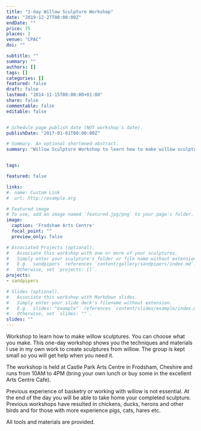 ```yaml
---
title: "1-day Willow Sculpture Workshop"
date: "2019-12-27T00:00:00Z"
endDate: ""
price: 75
places: 2
venue: "CPAC"
doi: ""

subtitle: ""
summary: ""
authors: []
tags: []
categories: []
featured: false
draft: false
lastmod: "2014-11-15T00:00:00+01:00"
share: false
commentable: false
editable: false


# Schedule page publish date (NOT workshop's date).
publishDate: "2017-01-01T00:00:00Z"

# Summary. An optional shortened abstract.
summary: "Willow Sculpture Workshop to learn how to make willow sculptures to be held at Castle Park Arts Centre, Frodsham."


tags:

featured: false

links:
#- name: Custom Link
#  url: http://example.org

# Featured image
# To use, add an image named `featured.jpg/png` to your page's folder. 
image:
  caption: 'Frodsham Arts Centre'
  focal_point: ""
  preview_only: false

# Associated Projects (optional).
#   Associate this workshop with one or more of your sculptures.
#   Simply enter your sculpture's folder or file name without extension.
#   E.g. `sandpipers` references `content/gallery/sandpipers/index.md`.
#   Otherwise, set `projects: []`.
projects:
- sandpipers

# Slides (optional).
#   Associate this workshop with Markdown slides.
#   Simply enter your slide deck's filename without extension.
#   E.g. `slides: "example"` references `content/slides/example/index.md`.
#   Otherwise, set `slides: ""`.
slides: ""
---
```

Workshop to learn how to make willow sculptures. 
You can choose what you make. 
This one-day workshop shows you the techniques and materials I use in my own 
work to create sculptures from willow. 
The group is kept small so you will get help when you need it.

The workshop is held at Castle Park Arts Centre in Frodsham, Cheshire 
and runs from 10AM to 4PM (bring your own lunch or buy some in 
the excellent Arts Centre Cafe).

Previous experience of basketry or working with willow is not essential. 
At the end of the day you will be able to take home your completed sculpture. 
Previous workshops have resulted in chickens, ducks, herons and other birds 
and for those with more experience pigs, cats, hares etc.

All tools and materials are provided.
